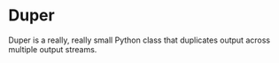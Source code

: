 Duper
=====

Duper is a really, really small Python class that duplicates output across multiple output streams.
